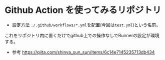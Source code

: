 # Github Action を使ってみるリポジトリ

* 設定方法
```./.github/workflows/*.yml```を配置(今回は```test.yml```)という名前。

これをリポジトリ内に置くだけでgithub上での操作なしでRunnerの設定が環境する。

* 参考
https://qiita.com/shinya_sun_sun/items/6c14e7145235713db434